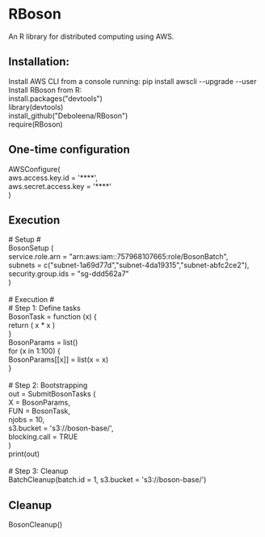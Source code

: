 # RBoson
An R library for distributed computing using AWS.

## Installation:
Install AWS CLI from a console running: pip install awscli --upgrade --user\
Install RBoson from R:\
install.packages("devtools")\
library(devtools)\
install_github("Deboleena/RBoson")\
require(RBoson)

## One-time configuration
AWSConfigure(\
  aws.access.key.id = '\*\*\*\*',\
  aws.secret.access.key = '\*\*\*\*'\
)

## Execution
\# Setup \#\
BosonSetup (\
  service.role.arn = "arn:aws:iam::757968107665:role/BosonBatch",\
  subnets = c("subnet-1a69d77d","subnet-4da19315","subnet-abfc2ce2"),\
  security.group.ids = "sg-ddd562a7"\
)\
\
\# Execution \#\
\# Step 1: Define tasks\
BosonTask = function (x) {\
	return ( x * x )\
}\
BosonParams = list()\
for (x in 1:100) {\
    BosonParams[[x]] = list(x = x)\
}\
\
\# Step 2: Bootstrapping\
out = SubmitBosonTasks (\
  X = BosonParams,\
  FUN = BosonTask,\
  njobs = 10,\
  s3.bucket = 's3://boson-base/',\
  blocking.call = TRUE\
)\
print(out)\
\
\# Step 3: Cleanup\
BatchCleanup(batch.id = 1, s3.bucket = 's3://boson-base/')

## Cleanup
BosonCleanup()